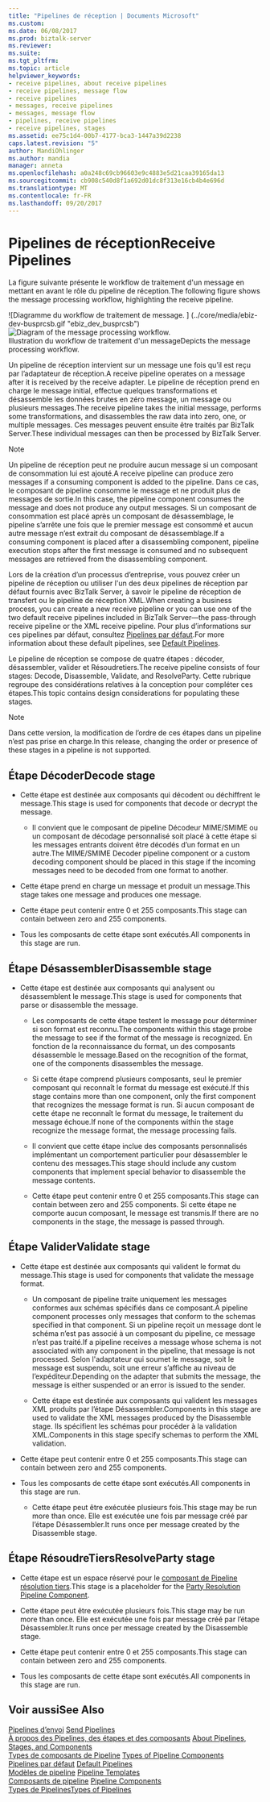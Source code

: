 ```yaml
---
title: "Pipelines de réception | Documents Microsoft"
ms.custom: 
ms.date: 06/08/2017
ms.prod: biztalk-server
ms.reviewer: 
ms.suite: 
ms.tgt_pltfrm: 
ms.topic: article
helpviewer_keywords:
- receive pipelines, about receive pipelines
- receive pipelines, message flow
- receive pipelines
- messages, receive pipelines
- messages, message flow
- pipelines, receive pipelines
- receive pipelines, stages
ms.assetid: ee75c1d4-00b7-4177-bca3-1447a39d2238
caps.latest.revision: "5"
author: MandiOhlinger
ms.author: mandia
manager: anneta
ms.openlocfilehash: a0a248c69cb96603e9c4883e5d21caa39165da13
ms.sourcegitcommit: cb908c540d8f1a692d01dc8f313e16cb4b4e696d
ms.translationtype: MT
ms.contentlocale: fr-FR
ms.lasthandoff: 09/20/2017
---
```

# <a name="receive-pipelines"></a><span data-ttu-id="8e18f-102">Pipelines de réception</span><span class="sxs-lookup"><span data-stu-id="8e18f-102">Receive Pipelines</span></span>
<span data-ttu-id="8e18f-103">La figure suivante présente le workflow de traitement d'un message en mettant en avant le rôle du pipeline de réception.</span><span class="sxs-lookup"><span data-stu-id="8e18f-103">The following figure shows the message processing workflow, highlighting the receive pipeline.</span></span>  
  
 <span data-ttu-id="8e18f-104">![Diagramme du workflow de traitement de message. ] (../core/media/ebiz-dev-busprcsb.gif "ebiz_dev_busprcsb")</span><span class="sxs-lookup"><span data-stu-id="8e18f-104">![Diagram of the message processing workflow.](../core/media/ebiz-dev-busprcsb.gif "ebiz_dev_busprcsb")</span></span>  
<span data-ttu-id="8e18f-105">Illustration du workflow de traitement d'un message</span><span class="sxs-lookup"><span data-stu-id="8e18f-105">Depicts the message processing workflow.</span></span>  
  
 <span data-ttu-id="8e18f-106">Un pipeline de réception intervient sur un message une fois qu’il est reçu par l’adaptateur de réception.</span><span class="sxs-lookup"><span data-stu-id="8e18f-106">A receive pipeline operates on a message after it is received by the receive adapter.</span></span> <span data-ttu-id="8e18f-107">Le pipeline de réception prend en charge le message initial, effectue quelques transformations et désassemble les données brutes en zéro message, un message ou plusieurs messages.</span><span class="sxs-lookup"><span data-stu-id="8e18f-107">The receive pipeline takes the initial message, performs some transformations, and disassembles the raw data into zero, one, or multiple messages.</span></span> <span data-ttu-id="8e18f-108">Ces messages peuvent ensuite être traités par BizTalk Server.</span><span class="sxs-lookup"><span data-stu-id="8e18f-108">These individual messages can then be processed by BizTalk Server.</span></span>  
  
> [!NOTE]
>  <span data-ttu-id="8e18f-109">Un pipeline de réception peut ne produire aucun message si un composant de consommation lui est ajouté.</span><span class="sxs-lookup"><span data-stu-id="8e18f-109">A receive pipeline can produce zero messages if a consuming component is added to the pipeline.</span></span> <span data-ttu-id="8e18f-110">Dans ce cas, le composant de pipeline consomme le message et ne produit plus de messages de sortie.</span><span class="sxs-lookup"><span data-stu-id="8e18f-110">In this case, the pipeline component consumes the message and does not produce any output messages.</span></span> <span data-ttu-id="8e18f-111">Si un composant de consommation est placé après un composant de désassemblage, le pipeline s’arrête une fois que le premier message est consommé et aucun autre message n’est extrait du composant de désassemblage.</span><span class="sxs-lookup"><span data-stu-id="8e18f-111">If a consuming component is placed after a disassembling component, pipeline execution stops after the first message is consumed and no subsequent messages are retrieved from the disassembling component.</span></span>  
  
 <span data-ttu-id="8e18f-112">Lors de la création d’un processus d’entreprise, vous pouvez créer un pipeline de réception ou utiliser l'un des deux pipelines de réception par défaut fournis avec BizTalk Server, à savoir le pipeline de réception de transfert ou le pipeline de réception XML.</span><span class="sxs-lookup"><span data-stu-id="8e18f-112">When creating a business process, you can create a new receive pipeline or you can use one of the two default receive pipelines included in BizTalk Server—the pass-through receive pipeline or the XML receive pipeline.</span></span> <span data-ttu-id="8e18f-113">Pour plus d’informations sur ces pipelines par défaut, consultez [Pipelines par défaut](../core/default-pipelines.md).</span><span class="sxs-lookup"><span data-stu-id="8e18f-113">For more information about these default pipelines, see [Default Pipelines](../core/default-pipelines.md).</span></span>  
  
 <span data-ttu-id="8e18f-114">Le pipeline de réception se compose de quatre étapes : décoder, désassembler, valider et Résoudretiers.</span><span class="sxs-lookup"><span data-stu-id="8e18f-114">The receive pipeline consists of four stages: Decode, Disassemble, Validate, and ResolveParty.</span></span> <span data-ttu-id="8e18f-115">Cette rubrique regroupe des considérations relatives à la conception pour compléter ces étapes.</span><span class="sxs-lookup"><span data-stu-id="8e18f-115">This topic contains design considerations for populating these stages.</span></span>  
  
> [!NOTE]
>  <span data-ttu-id="8e18f-116">Dans cette version, la modification de l’ordre de ces étapes dans un pipeline n’est pas prise en charge.</span><span class="sxs-lookup"><span data-stu-id="8e18f-116">In this release, changing the order or presence of these stages in a pipeline is not supported.</span></span>  
  
## <a name="decode-stage"></a><span data-ttu-id="8e18f-117">Étape Décoder</span><span class="sxs-lookup"><span data-stu-id="8e18f-117">Decode stage</span></span>  
  
-   <span data-ttu-id="8e18f-118">Cette étape est destinée aux composants qui décodent ou déchiffrent le message.</span><span class="sxs-lookup"><span data-stu-id="8e18f-118">This stage is used for components that decode or decrypt the message.</span></span>  
  
    -   <span data-ttu-id="8e18f-119">Il convient que le composant de pipeline Décodeur MIME/SMIME ou un composant de décodage personnalisé soit placé à cette étape si les messages entrants doivent être décodés d’un format en un autre.</span><span class="sxs-lookup"><span data-stu-id="8e18f-119">The MIME/SMIME Decoder pipeline component or a custom decoding component should be placed in this stage if the incoming messages need to be decoded from one format to another.</span></span>  
  
-   <span data-ttu-id="8e18f-120">Cette étape prend en charge un message et produit un message.</span><span class="sxs-lookup"><span data-stu-id="8e18f-120">This stage takes one message and produces one message.</span></span>  
  
-   <span data-ttu-id="8e18f-121">Cette étape peut contenir entre 0 et 255 composants.</span><span class="sxs-lookup"><span data-stu-id="8e18f-121">This stage can contain between zero and 255 components.</span></span>  
  
-   <span data-ttu-id="8e18f-122">Tous les composants de cette étape sont exécutés.</span><span class="sxs-lookup"><span data-stu-id="8e18f-122">All components in this stage are run.</span></span>  
  
## <a name="disassemble-stage"></a><span data-ttu-id="8e18f-123">Étape Désassembler</span><span class="sxs-lookup"><span data-stu-id="8e18f-123">Disassemble stage</span></span>  
  
-   <span data-ttu-id="8e18f-124">Cette étape est destinée aux composants qui analysent ou désassemblent le message.</span><span class="sxs-lookup"><span data-stu-id="8e18f-124">This stage is used for components that parse or disassemble the message.</span></span>  
  
    -   <span data-ttu-id="8e18f-125">Les composants de cette étape testent le message pour déterminer si son format est reconnu.</span><span class="sxs-lookup"><span data-stu-id="8e18f-125">The components within this stage probe the message to see if the format of the message is recognized.</span></span> <span data-ttu-id="8e18f-126">En fonction de la reconnaissance du format, un des composants désassemble le message.</span><span class="sxs-lookup"><span data-stu-id="8e18f-126">Based on the recognition of the format, one of the components disassembles the message.</span></span>  
  
    -   <span data-ttu-id="8e18f-127">Si cette étape comprend plusieurs composants, seul le premier composant qui reconnaît le format du message est exécuté.</span><span class="sxs-lookup"><span data-stu-id="8e18f-127">If this stage contains more than one component, only the first component that recognizes the message format is run.</span></span> <span data-ttu-id="8e18f-128">Si aucun composant de cette étape ne reconnaît le format du message, le traitement du message échoue.</span><span class="sxs-lookup"><span data-stu-id="8e18f-128">If none of the components within the stage recognize the message format, the message processing fails.</span></span>  
  
    -   <span data-ttu-id="8e18f-129">Il convient que cette étape inclue des composants personnalisés implémentant un comportement particulier pour désassembler le contenu des messages.</span><span class="sxs-lookup"><span data-stu-id="8e18f-129">This stage should include any custom components that implement special behavior to disassemble the message contents.</span></span>  
  
    -   <span data-ttu-id="8e18f-130">Cette étape peut contenir entre 0 et 255 composants.</span><span class="sxs-lookup"><span data-stu-id="8e18f-130">This stage can contain between zero and 255 components.</span></span> <span data-ttu-id="8e18f-131">Si cette étape ne comporte aucun composant, le message est transmis.</span><span class="sxs-lookup"><span data-stu-id="8e18f-131">If there are no components in the stage, the message is passed through.</span></span>  
  
## <a name="validate-stage"></a><span data-ttu-id="8e18f-132">Étape Valider</span><span class="sxs-lookup"><span data-stu-id="8e18f-132">Validate stage</span></span>  
  
-   <span data-ttu-id="8e18f-133">Cette étape est destinée aux composants qui valident le format du message.</span><span class="sxs-lookup"><span data-stu-id="8e18f-133">This stage is used for components that validate the message format.</span></span>  
  
    -   <span data-ttu-id="8e18f-134">Un composant de pipeline traite uniquement les messages conformes aux schémas spécifiés dans ce composant.</span><span class="sxs-lookup"><span data-stu-id="8e18f-134">A pipeline component processes only messages that conform to the schemas specified in that component.</span></span> <span data-ttu-id="8e18f-135">Si un pipeline reçoit un message dont le schéma n’est pas associé à un composant du pipeline, ce message n’est pas traité.</span><span class="sxs-lookup"><span data-stu-id="8e18f-135">If a pipeline receives a message whose schema is not associated with any component in the pipeline, that message is not processed.</span></span> <span data-ttu-id="8e18f-136">Selon l'adaptateur qui soumet le message, soit le message est suspendu, soit une erreur s’affiche au niveau de l’expéditeur.</span><span class="sxs-lookup"><span data-stu-id="8e18f-136">Depending on the adapter that submits the message, the message is either suspended or an error is issued to the sender.</span></span>  
  
    -   <span data-ttu-id="8e18f-137">Cette étape est destinée aux composants qui valident les messages XML produits par l’étape Désassembler.</span><span class="sxs-lookup"><span data-stu-id="8e18f-137">Components in this stage are used to validate the XML messages produced by the Disassemble stage.</span></span> <span data-ttu-id="8e18f-138">Ils spécifient les schémas pour procéder à la validation XML.</span><span class="sxs-lookup"><span data-stu-id="8e18f-138">Components in this stage specify schemas to perform the XML validation.</span></span>  
  
-   <span data-ttu-id="8e18f-139">Cette étape peut contenir entre 0 et 255 composants.</span><span class="sxs-lookup"><span data-stu-id="8e18f-139">This stage can contain between zero and 255 components.</span></span>  
  
-   <span data-ttu-id="8e18f-140">Tous les composants de cette étape sont exécutés.</span><span class="sxs-lookup"><span data-stu-id="8e18f-140">All components in this stage are run.</span></span>  
  
    -   <span data-ttu-id="8e18f-141">Cette étape peut être exécutée plusieurs fois.</span><span class="sxs-lookup"><span data-stu-id="8e18f-141">This stage may be run more than once.</span></span> <span data-ttu-id="8e18f-142">Elle est exécutée une fois par message créé par l’étape Désassembler.</span><span class="sxs-lookup"><span data-stu-id="8e18f-142">It runs once per message created by the Disassemble stage.</span></span>  
  
## <a name="resolveparty-stage"></a><span data-ttu-id="8e18f-143">Étape RésoudreTiers</span><span class="sxs-lookup"><span data-stu-id="8e18f-143">ResolveParty stage</span></span>  
  
-   <span data-ttu-id="8e18f-144">Cette étape est un espace réservé pour le [composant de Pipeline résolution tiers](../core/party-resolution-pipeline-component.md).</span><span class="sxs-lookup"><span data-stu-id="8e18f-144">This stage is a placeholder for the [Party Resolution Pipeline Component](../core/party-resolution-pipeline-component.md).</span></span>  
  
-   <span data-ttu-id="8e18f-145">Cette étape peut être exécutée plusieurs fois.</span><span class="sxs-lookup"><span data-stu-id="8e18f-145">This stage may be run more than once.</span></span> <span data-ttu-id="8e18f-146">Elle est exécutée une fois par message créé par l’étape Désassembler.</span><span class="sxs-lookup"><span data-stu-id="8e18f-146">It runs once per message created by the Disassemble stage.</span></span>  
  
-   <span data-ttu-id="8e18f-147">Cette étape peut contenir entre 0 et 255 composants.</span><span class="sxs-lookup"><span data-stu-id="8e18f-147">This stage can contain between zero and 255 components.</span></span>  
  
-   <span data-ttu-id="8e18f-148">Tous les composants de cette étape sont exécutés.</span><span class="sxs-lookup"><span data-stu-id="8e18f-148">All components in this stage are run.</span></span>  
  
## <a name="see-also"></a><span data-ttu-id="8e18f-149">Voir aussi</span><span class="sxs-lookup"><span data-stu-id="8e18f-149">See Also</span></span>  
 <span data-ttu-id="8e18f-150">[Pipelines d’envoi](../core/send-pipelines.md) </span><span class="sxs-lookup"><span data-stu-id="8e18f-150">[Send Pipelines](../core/send-pipelines.md) </span></span>  
 <span data-ttu-id="8e18f-151">[À propos des Pipelines, des étapes et des composants](../core/about-pipelines-stages-and-components.md) </span><span class="sxs-lookup"><span data-stu-id="8e18f-151">[About Pipelines, Stages, and Components](../core/about-pipelines-stages-and-components.md) </span></span>  
 <span data-ttu-id="8e18f-152">[Types de composants de Pipeline](../core/types-of-pipeline-components.md) </span><span class="sxs-lookup"><span data-stu-id="8e18f-152">[Types of Pipeline Components](../core/types-of-pipeline-components.md) </span></span>  
 <span data-ttu-id="8e18f-153">[Pipelines par défaut](../core/default-pipelines.md) </span><span class="sxs-lookup"><span data-stu-id="8e18f-153">[Default Pipelines](../core/default-pipelines.md) </span></span>  
 <span data-ttu-id="8e18f-154">[Modèles de pipeline](../core/pipeline-templates.md) </span><span class="sxs-lookup"><span data-stu-id="8e18f-154">[Pipeline Templates](../core/pipeline-templates.md) </span></span>  
 <span data-ttu-id="8e18f-155">[Composants de pipeline](../core/pipeline-components.md) </span><span class="sxs-lookup"><span data-stu-id="8e18f-155">[Pipeline Components](../core/pipeline-components.md) </span></span>  
 [<span data-ttu-id="8e18f-156">Types de Pipelines</span><span class="sxs-lookup"><span data-stu-id="8e18f-156">Types of Pipelines</span></span>](../core/types-of-pipelines.md)